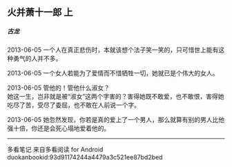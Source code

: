 ## 火并萧十一郎 上
##### 古龙
 
2013-06-05
一个人在真正悲伤时，本就该想个法子笑一笑的，只可惜世上能有这种勇气的人并不多。
 
2013-06-05
一个女人若能为了爱情而不惜牺牲一切，她就已是个伟大的女人。
 
2013-06-05
管他的！管他什么淑女？  
她这一生，岂非就是被“淑女”这两个字害的？害得她既不敢爱，也不敢恨，害得她吃尽了苦，受尽了委屈，也不敢在人前说一个字。
 
2013-06-05
她忽然发现，你若是真的爱上了一个男人，那么就算有别的男人比他强十倍，你还是会死心塌地爱着他的。
* * *
多看笔记 来自多看阅读 for Android
duokanbookid:93d91174244a4479a3c521ee87bd2bed